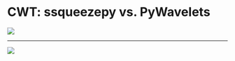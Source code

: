 # CWT: ssqueezepy vs. PyWavelets

<img src="https://user-images.githubusercontent.com/16495490/84474522-0b23e980-ac9c-11ea-9fc9-e381971d86af.png">

<hr>

<img src="https://user-images.githubusercontent.com/16495490/84475084-feec5c00-ac9c-11ea-868f-3ca1ffe78cd5.png">
